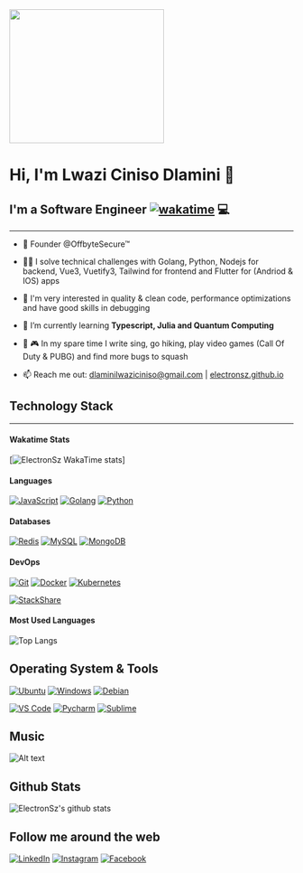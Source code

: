 <img width="274" height="237" src="https://static1.squarespace.com/static/5e10bdc20efb8f0d169f85f9/5e949913434baa2223121b85/5ea31b8637b9950ce4a36f5f/1603016121078/music.png?format=1500w">

<h1 align="left">Hi, I'm Lwazi Ciniso Dlamini 👋</h1>

## I'm a **Software Engineer** [![wakatime](https://wakatime.com/badge/user/437c19e5-05f1-4cf8-911b-3dc04c070b98.svg)](https://wakatime.com/@437c19e5-05f1-4cf8-911b-3dc04c070b98) 💻

<hr>

- 🔭 Founder  @OffbyteSecure™
- 👨‍💻 I solve technical challenges with Golang, Python, Nodejs for backend, Vue3, Vuetify3, Tailwind for frontend and Flutter for (Andriod & IOS) apps
- 🔧 I'm very interested in quality & clean code, performance optimizations and have good skills in debugging

- 🌱 I’m currently learning **Typescript, Julia and Quantum Computing**

- 🥾 🎮 In my spare time I write sing, go hiking, play video games (Call Of Duty & PUBG) and find more bugs to squash
- 📫 Reach me out: dlaminilwaziciniso@gmail.com | [electronsz.github.io](https://www.electronsz.github.io/)


## Technology Stack

<hr>

#### Wakatime Stats
[![ElectronSz WakaTime stats](https://github-readme-stats.vercel.app/api/wakatime?username=ElectronSz&layout=compact)]

#### Languages

[![JavaScript](https://img.shields.io/badge/-JavaScript-%23F7DF1C?style=flat-square&logo=javascript&logoColor=000000&labelColor=%23F7DF1C&color=%23FFCE5A)](https://www.javascript.com/)
[![Golang](https://img.shields.io/badge/-Golang-00ADD8?style=flat-square&logo=go&logoColor=ffffff)](https://golang.org/)
[![Python](https://img.shields.io/badge/-Python-3776AB?style=flat-square&logo=python&logoColor=ffffff)](https://www.python.org/)


#### Databases

[![Redis](https://img.shields.io/badge/-Redis-DC382D?style=flat-square&logo=Redis&logoColor=ffffff)](https://redis.io/)
[![MySQL](https://img.shields.io/badge/-MySQL-4479A1?style=flat-square&logo=MySQL&logoColor=ffffff)](https://www.mysql.com/)
[![MongoDB](https://img.shields.io/badge/-MongoDB-47A248?style=flat-square&logo=MongoDB&logoColor=ffffff)](https://www.mongodb.com/)

#### DevOps

[![Git](https://img.shields.io/badge/-Git-%23F05032?style=flat-square&logo=git&logoColor=%23ffffff)](https://git-scm.com/)
[![Docker](https://img.shields.io/badge/-Docker-2496ED?style=flat-square&logo=docker&logoColor=ffffff)](https://www.docker.com/)
[![Kubernetes](https://img.shields.io/badge/-Kubernetes-326CE5?style=flat-square&logo=Kubernetes&logoColor=ffffff)](https://kubernetes.io/)

[![StackShare](http://img.shields.io/badge/tech-stack-0690fa.svg?style=flat)](https://stackshare.io/electronsz/my-stack)

#### Most Used Languages

![Top Langs](https://github-readme-stats.vercel.app/api/top-langs/?username=ElectronSz&layout=compact)

## Operating System & Tools

[![Ubuntu](https://img.shields.io/badge/Ubuntu-20.04-orange?style=flat-square&logo=Ubuntu&logoColor=E95420)](https://www.ubuntu.com/)
[![Windows](https://img.shields.io/badge/Windows-11-blue?style=flat-square&logo=Windows&logoColor=0078d7)](https://www.microsoft.com/en-us/windows/)
[![Debian](https://img.shields.io/badge/Debian-10-d70a53?style=flat-square&logo=Debian&logoColor=d70a53)](https://www.debian.org/)


[![VS Code](https://img.shields.io/badge/IDE-VSCode-%23007ACC?style=flat-square&logo=Visual-studio-code)](https://code.visualstudio.com/)
[![Pycharm](https://img.shields.io/badge/IDE-PyCharm-yellow?style=flat-square&logo=JetBrains)](https://www.jetbrains.com/pycharm/)
[![Sublime](https://img.shields.io/badge/IDE-Sublime-4C4C4C?style=flat-square&logo=Sublime-text)](https://www.sublimetext.com/)

## Music
![Alt text](https://spotify-recently-played-readme.vercel.app/api?user=b4v6dtdoa2c43x14y6go3am3x)

## Github Stats
![ElectronSz's github stats](https://github-readme-stats.vercel.app/api?username=ElectronSz&show_icons=true&theme=radical)


## Follow me around the web

<a href="https://www.linkedin.com/in/electronsz" target="_blank"><img src="https://img.shields.io/badge/LinkedIn-%230077B5.svg?&style=flat-square&logo=linkedin&logoColor=white" alt="LinkedIn"></a>
<a href="https://www.instagram.com/aslav3" target="_blank"><img src="https://img.shields.io/badge/Instagram-%23E4405F.svg?&style=flat-square&logo=instagram&logoColor=white" alt="Instagram"></a>
<a href="https://www.facebook.com/asla.v3" target="_blank"><img src="https://img.shields.io/badge/Facebook-%231877F2.svg?&style=flat-square&logo=facebook&logoColor=white" alt="Facebook"></a>
